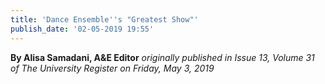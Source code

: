 ```yaml
---
title: 'Dance Ensemble''s "Greatest Show"'
publish_date: '02-05-2019 19:55'
---
```


**By Alisa Samadani, A&E Editor** _originally published in Issue 13, Volume 31 of The University Register on Friday, May 3, 2019_